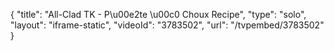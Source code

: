 {
    "title": "All-Clad TK - P\u00e2te \u00c0 Choux Recipe",
    "type": "solo",
    "layout": "iframe-static",
    "videoId": "3783502",
    "url": "\/tvpembed\/3783502"
}